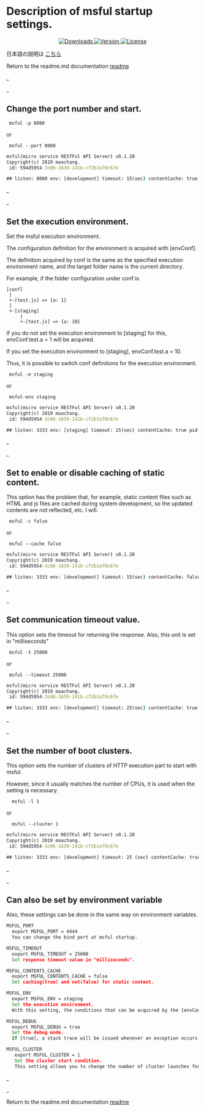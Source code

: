# Description of msful startup settings.

<p align = "center">
  <a href="https://www.npmjs.com/package/msful"> <img src = "https://img.shields.io/npm/dt/msful.svg" alt = "Downloads"> </a>
  <a href="https://www.npmjs.com/package/msful"> <img src = "https://img.shields.io/npm/v/msful.svg" alt = "Version"> </a>
  <a href="https://www.npmjs.com/package/msful"> <img src = "https://img.shields.io/npm/l/msful.svg" alt = "License"> </a>
</p>

日本語の説明は [こちら](https://github.com/maachang/msful/blob/master/docs/JP/startup.md)

Return to the readme.md documentation [readme](https://github.com/maachang/msful/blob/master/README.md)

_

_

## Change the port number and start.

```
 msful -p 8080
```

or

```
 msful --port 8080
```

```cmd
msful(micro service RESTFul API Server) v0.1.20
Copyright(c) 2019 maachang.
 id: 594d5954-3c06-1639-141b-cf2b1e70c67e

## listen: 8080 env: [development] timeout: 15(sec) contentCache: true pid: 13400

```

_

_

## Set the execution environment.

Set the msful execution environment.

The configuration definition for the environment is acquired with [envConf].

The definition acquired by conf is the same as the specified execution environment name, and the target folder name is the current directory.

For example, if the folder configuration under conf is

~~~
[conf]
 |
 +-[test.js] => {a: 1}
 |
 +-[staging]
     |
     +-[test.js] => {a: 10}
~~~

If you do not set the execution environment to [staging] for this, envConf.test.a = 1 will be acquired.

If you set the execution environment to [staging], envConf.test.a = 10.

Thus, it is possible to switch conf definitions for the execution environment.

```
 msful -e staging
```

or

```
 msful-env staging
```

```cmd
msful(micro service RESTFul API Server) v0.1.20
Copyright(c) 2019 maachang.
 id: 594d5954-3c06-1639-141b-cf2b1e70c67e

## listen: 3333 env: [staging] timeout: 15(sec) contentCache: true pid: 13400

```

_

_

## Set to enable or disable caching of static content.

This option has the problem that, for example, static content files such as HTML and js files are cached during system development, so the updated contents are not reflected, etc. I will.

```
 msful -c false
```

or

```
 msful --cache false
```

```cmd
msful(micro service RESTFul API Server) v0.1.20
Copyright(c) 2019 maachang.
 id: 594d5954-3c06-1639-141b-cf2b1e70c67e

## listen: 3333 env: [development] timeout: 15(sec) contentCache: false pid: 13400

```

_

_

## Set communication timeout value.

This option sets the timeout for returning the response. Also, this unit is set in "milliseconds"

```
 msful -t 25000
```

or

```
 msful --timeout 25000
```

```cmd
msful(micro service RESTFul API Server) v0.1.20
Copyright(c) 2019 maachang.
 id: 594d5954-3c06-1639-141b-cf2b1e70c67e

## listen: 3333 env: [development] timeout: 25(sec) contentCache: true pid: 13400
```

_

_

## Set the number of boot clusters.

This option sets the number of clusters of HTTP execution part to start with msful.

However, since it usually matches the number of CPUs, it is used when the setting is necessary.

```
  msful -l 1
```

or

```
  msful --cluster 1
```

```cmd
msful(micro service RESTFul API Server) v0.1.20
Copyright(c) 2019 maachang.
 id: 594d5954-3c06-1639-141b-cf2b1e70c67e

## listen: 3333 env: [development] timeout: 25 (sec) contentCache: true pid: 13400
```

_

_

## Can also be set by environment variable

Also, these settings can be done in the same way on environment variables.

```cmd
MSFUL_PORT
  export MSFUL_PORT = 4444
  You can change the bind port at msful startup.

MSFUL_TIMEOUT
  export MSFUL_TIMEOUT = 25000
  Set response timeout value in "milliseconds".

MSFUL_CONTENTS_CACHE
  export MSFUL_CONTENTS_CACHE = false
  Set caching(true) and not(false) for static content.

MSFUL_ENV
  export MSFUL_ENV = staging
  Set the execution environment.
  With this setting, the conditions that can be acquired by the [envConf] instruction are switched to the folder under the conf file.

MSFUL_DEBUG
  export MSFUL_DEBUG = true
  Set the debug mode.
  If [true], a stack trace will be issued whenever an exception occurs.

MSFUL_CLUSTER
   export MSFUL_CLUSTER = 1
   Set the cluster start condition.
   This setting allows you to change the number of cluster launches for the msful HTTP execution part.
```
_

_

Return to the readme.md documentation [readme](https://github.com/maachang/msful/blob/master/README.md)